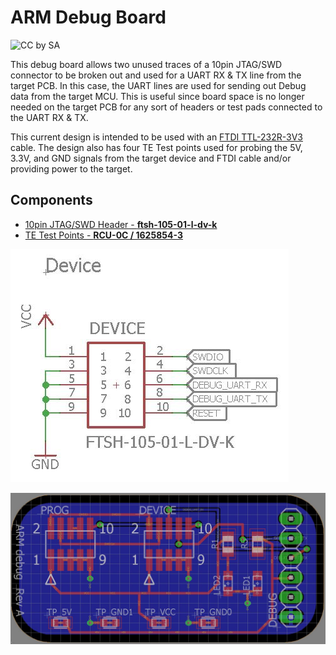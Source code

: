 # ARM Debug Board
![CC by SA](https://i.creativecommons.org/l/by-sa/4.0/88x31.png)

This debug board allows two unused traces of a 10pin JTAG/SWD connector to be broken out and used for a UART RX & TX line from the target PCB. In this case, the UART lines are used for sending out Debug data from the target MCU. This is useful since board space is no longer needed on the target PCB for any sort of headers or test pads connected to the UART RX & TX. 

This current design is intended to be used with an [FTDI TTL-232R-3V3](http://www.ftdichip.com/Products/Cables/USBTTLSerial.htm) cable. The design also has four TE Test points used for probing the 5V, 3.3V, and GND signals from the target device and FTDI cable and/or providing power to the target.

## Components
- [10pin JTAG/SWD Header - **ftsh-105-01-l-dv-k**](https://www.samtec.com/partnumber/ftsh-105-01-l-dv-k-tr?vendor=digikey)
- [TE Test Points - **RCU-0C / 1625854-3**](http://www.te.com/usa-en/product-1625854-3.html)

![alt text](images/Debug_Header.JPG)

![alt text](images/ARM_Debug.JPG)
